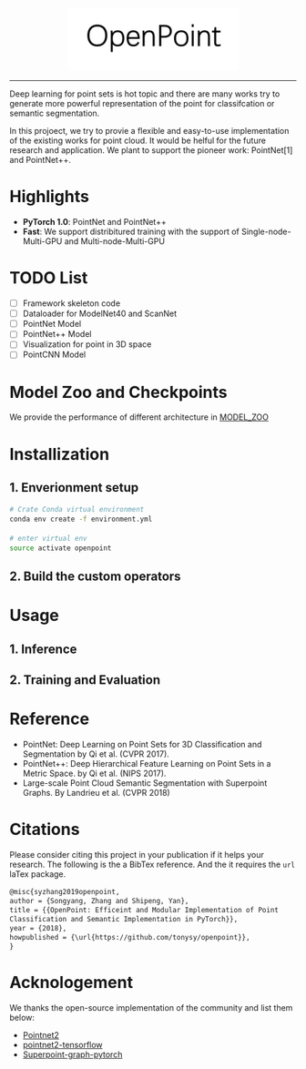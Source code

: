 <div align="center">
    <img src="srcs/open_point_logo.png", width="300">
</div>

-----------------

Deep learning for point sets is hot topic and there are many works try to generate more powerful representation of the point for classifcation or semantic segmentation.

In this projoect, we try to provie a flexible and easy-to-use implementation of the existing works for point cloud. It would be helful for the future research and application. We plant to support the pioneer work: PointNet[1] and PointNet++.

# Highlights
- **PyTorch 1.0**: PointNet and PointNet++ 
- **Fast**: We support distribitured training with the support of Single-node-Multi-GPU and Multi-node-Multi-GPU

# TODO List
- [ ] Framework skeleton code
- [ ] Dataloader for ModelNet40 and ScanNet
- [ ] PointNet Model
- [ ] PointNet++ Model
- [ ] Visualization for point in 3D space
- [ ] PointCNN Model 
# Model Zoo and Checkpoints
We provide the performance of different architecture in [MODEL_ZOO](./MODEL_ZOO.md)
# Installization 
## 1. Enverionment setup
```bash
# Crate Conda virtual environment
conda env create -f environment.yml

# enter virtual env
source activate openpoint

```
## 2. Build the custom operators

# Usage
## 1. Inference

## 2. Training and Evaluation

# Reference
- PointNet: Deep Learning on Point Sets for 3D Classification and Segmentation by Qi et al. (CVPR 2017).
- PointNet++: Deep Hierarchical Feature Learning on Point Sets in a Metric Space. by Qi et al. (NIPS 2017).
- Large-scale Point Cloud Semantic Segmentation with Superpoint Graphs. By Landrieu et al. (CVPR 2018)
# Citations
Please consider citing this project in your publication if it helps your research. The following is the a BibTex reference. And the it requires the `url` laTex package.
```
@misc{syzhang2019openpoint,
author = {Songyang, Zhang and Shipeng, Yan},
title = {{OpenPoint: Efficeint and Modular Implementation of Point Classification and Semantic Implementation in PyTorch}},
year = {2018},
howpublished = {\url{https://github.com/tonysy/openpoint}},
}
```
# Acknologement
We thanks the open-source implementation of the community and list them below:
- [Pointnet2](https://github.com/erikwijmans/Pointnet2_PyTorch.git)
- [pointnet2-tensorflow](https://github.com/charlesq34/pointnet2)
- [Superpoint-graph-pytorch](https://github.com/charlesq34/pointnet2)
